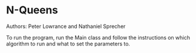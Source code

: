 # N-Queens
Authors: Peter Lowrance and Nathaniel Sprecher

To run the program, run the Main class and follow the instructions on which algorithm to run and what to set the parameters to.